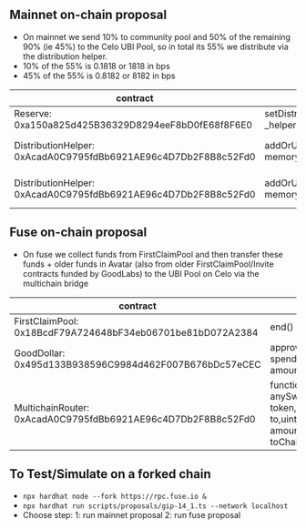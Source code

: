 ## Mainnet on-chain proposal

- On mainnet we send 10% to community pool and 50% of the remaining 90% (ie 45%) to the Celo UBI Pool, so in total its 55% we distribute via the distribution helper.
- 10% of the 55% is 0.1818 or 1818 in bps
- 45% of the 55% is 0.8182 or 8182 in bps

| contract                                                       | method                                                          | arguments                                                                                                        |
| -------------------------------------------------------------- | --------------------------------------------------------------- | ---------------------------------------------------------------------------------------------------------------- |
| Reserve: 0xa150a825d425B36329D8294eeF8bD0fE68f8F6E0            | setDistributionHelper(DistributionHelper \_helper, uin32 \_bps) | (DistributionHelper:"0xAcadA0C9795fdBb6921AE96c4D7Db2F8B8c52Fd0",5500)                                           |
| DistributionHelper: 0xAcadA0C9795fdBb6921AE96c4D7Db2F8B8c52Fd0 | addOrUpdateRecipient(DistributionRecipient memory \_recipient)  | {bps: 8182, chainId: 42220, addr: CeloUBIScheme:'0x43d72Ff17701B2DA814620735C39C620Ce0ea4A1', transferType: 1}   |
| DistributionHelper: 0xAcadA0C9795fdBb6921AE96c4D7Db2F8B8c52Fd0 | addOrUpdateRecipient(DistributionRecipient memory \_recipient)  | {bps: 1818, chainId: 122, addr: FuseCommunitySafe:'0x5Eb5f5fE13d1D5e6440DbD5913412299Bc5B5564', transferType: 0} |

## Fuse on-chain proposal

- On fuse we collect funds from FirstClaimPool and then transfer these funds + older funds in Avatar (also from older FirstClaimPool/Invite contracts funded by GoodLabs) to the UBI Pool on Celo via the multichain bridge

| contract                                                     | method                                                                         | arguments                                                                                                                                                       |
| ------------------------------------------------------------ | ------------------------------------------------------------------------------ | --------------------------------------------------------------------------------------------------------------------------------------------------------------- |
| FirstClaimPool: 0x18BcdF79A724648bF34eb06701be81bD072A2384   | end()                                                                          |                                                                                                                                                                 |
| GoodDollar: 0x495d133B938596C9984d462F007B676bDc57eCEC       | approve(address spender,uint256 amount)                                        | (GoodDollarMintBurnWrapper:"0x031b2B7C7854dd8EE9C4A644D7e54aD17F56e3cB",128069283 + 463420500)                                                                  |
| MultichainRouter: 0xAcadA0C9795fdBb6921AE96c4D7Db2F8B8c52Fd0 | function anySwapOut(address token,address to,uint256 amount,uint256 toChainID) | (GoodDollarMintBurnWrapper:"0x031b2B7C7854dd8EE9C4A644D7e54aD17F56e3cB",CeloUBIScheme:"0x43d72Ff17701B2DA814620735C39C620Ce0ea4A1",128069283 + 463420500,42220) |

## To Test/Simulate on a forked chain

- `npx hardhat node --fork https://rpc.fuse.io &`
- `npx hardhat run scripts/proposals/gip-14_1.ts --network localhost`
- Choose step:
  1: run mainnet proposal
  2: run fuse proposal
